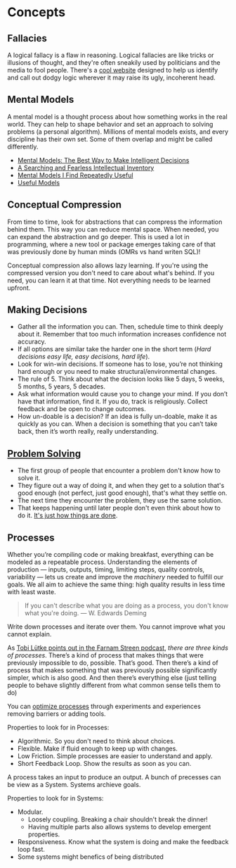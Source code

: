 # Concepts

## Fallacies

A logical fallacy is a flaw in reasoning. Logical fallacies are like tricks or illusions of thought, and they're often sneakily used by politicians and the media to fool people. There's a [cool website](https://yourlogicalfallacyis.com/) designed to help us identify and call out dodgy logic wherever it may raise its ugly, incoherent head.

## Mental Models

A mental model is a thought process about how something works in the real world. They can help to shape behavior and set an approach to solving problems \(a personal algorithm\). Millions of mental models exists, and every discipline has their own set. Some of them overlap and might be called differently.

* [Mental Models: The Best Way to Make Intelligent Decisions](https://www.farnamstreetblog.com/mental-models/)
* [A Searching and Fearless Intellectual Inventory](https://www.facebook.com/notes/kent-beck/a-searching-and-fearless-intellectual-inventory/1179765038723025)
* [Mental Models I Find Repeatedly Useful](https://medium.com/@yegg/mental-models-i-find-repeatedly-useful-936f1cc405d#.vvrgpsu13)
* [Useful Models](http://www.defmacro.org/2016/12/22/models.html)

## Conceptual Compression

From time to time, look for abstractions that can compress the information behind them. This way you can reduce mental space. When needed, you can expand the abstraction and go deeper. This is used a lot in programming, where a new tool or package emerges taking care of that was previously done by human minds \(OMRs vs hand writen SQL\)!

Conceptual compression also allows lazy learning. If you're using the compressed version you don't need to care about what's behind. If you need, you can learn it at that time. Not everything needs to be learned upfront.

## Making Decisions

* Gather all the information you can. Then, schedule time to think deeply about it. Remember that too much information increases confidence not accuracy.
* If all options are similar take the harder one in the short term \(_Hard decisions easy life, easy decisions, hard life_\).
* Look for win-win decisions. If someone has to lose, you’re not thinking hard enough or you need to make structural/environmental changes.
* The rule of 5. Think about what the decision looks like 5 days, 5 weeks, 5 months, 5 years, 5 decades.
* Ask what information would cause you to change your mind. If you don’t have that information, find it. If you do, track is religiously. Collect feedback and be open to change outcomes.
* How un-doable is a decision? If an idea is fully un-doable, make it as quickly as you can. When a decision is something that you can’t take back, then it’s worth really, really understanding.

## [Problem Solving](http://gordonbrander.com/pattern/culture-is-a-shared-mechanism-for-problem-solving/)

* The first group of people that encounter a problem don't know how to solve it.
* They figure out a way of doing it, and when they get to a solution that's good enough \(not perfect, just good enough\), that's what they settle on.
* The next time they encounter the problem, they use the same solution.
* That keeps happening until later people don't even think about how to do it. [It's just how things are done](https://en.wikipedia.org/wiki/Einstellung_effect).

## Processes

Whether you’re compiling code or making breakfast, everything can be modeled as a repeatable process. Understanding the elements of production — inputs, outputs, timing, limiting steps, quality controls, variability — lets us create and improve the _machinery_ needed to fulfill our goals. We all aim to achieve the same thing: high quality results in less time with least waste.

> If you can't describe what you are doing as a process, you don't know what you're doing. — W. Edwards Deming

Write down processes and iterate over them. You cannot improve what you cannot explain.

As [Tobi Lütke points out in the Farnam Streen podcast](https://fs.blog/tobi-lutke/), _there are three kinds of processes_. There’s a kind of process that makes things that were previously impossible to do, possible. That’s good. Then there’s a kind of process that makes something that was previously possible significantly simpler, which is also good. And then there’s everything else \(just telling people to behave slightly different from what common sense tells them to do\)

You can [optimize processes](https://youtu.be/lhbLNBqhQkc) through experiments and experiences removing barriers or adding tools.

Properties to look for in Processes:

* Algorithmic. So you don't need to think about choices.
* Flexible. Make if fluid enough to keep up with changes.
* Low Friction. Simple processes are easier to understand and apply.
* Short Feedback Loop. Show the results as soon as you can.

A process takes an input to produce an output. A bunch of precesses can be view as a System. Systems archieve goals.

Properties to look for in Systems:

* Modular.
  * Loosely coupling. Breaking a chair shouldn't break the dinner!
  * Having multiple parts also allows systems to develop emergent properties.
* Responsiveness. Know what the system is doing and make the feedback loop fast.
* Some systems might benefics of being distributed
